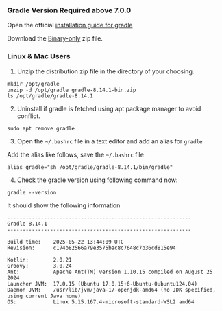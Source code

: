 ### Gradle Version Required above 7.0.0

Open the official [installation guide for gradle](https://gradle.org/install/)

Download the [Binary-only](https://gradle.org/next-steps/?version=8.14.1&format=bin) zip file.

### Linux & Mac Users
1. Unzip the distribution zip file in the directory of your choosing.
````
mkdir /opt/gradle
unzip -d /opt/gradle gradle-8.14.1-bin.zip
ls /opt/gradle/gradle-8.14.1
````

2. Uninstall if gradle is fetched using apt package manager to avoid conflict.
```
sudo apt remove gradle
```

3. Open the `~/.bashrc` file in a text editor and add an alias for `gradle`

Add the alias like follows, save the `~/.bashrc` file
```
alias gradle="sh /opt/gradle/gradle-8.14.1/bin/gradle"
```

4. Check the gradle version using following command now:

```
gradle --version
```
It should show the following information
```
------------------------------------------------------------
Gradle 8.14.1
------------------------------------------------------------

Build time:    2025-05-22 13:44:09 UTC
Revision:      c174b82566a79e3575bac8c7648c7b36cd815e94

Kotlin:        2.0.21
Groovy:        3.0.24
Ant:           Apache Ant(TM) version 1.10.15 compiled on August 25 2024
Launcher JVM:  17.0.15 (Ubuntu 17.0.15+6-Ubuntu-0ubuntu124.04)
Daemon JVM:    /usr/lib/jvm/java-17-openjdk-amd64 (no JDK specified, using current Java home)
OS:            Linux 5.15.167.4-microsoft-standard-WSL2 amd64
```